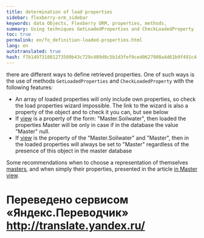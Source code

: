 ```yaml
--- 
title: determination of load properties 
sidebar: flexberry-orm_sidebar 
keywords: data Objects, Flexberry ORM, properties, methods, 
summary: Using techniques GetLoadedProperties and CheckLoadedProperty 
toc: true 
permalink: en/fo_definition-loaded-properties.html 
lang: en 
autotranslated: true 
hash: f7b149731081273509b43c729c409d0c5b1d3fef9ce40627908a4d61b9f491c4 
--- 
```


there are different ways to define retrieved properties. One of such ways is the use of methods `GetLoadedProperties` and `CheckLoadedProperty` with the following features: 

* An array of loaded properties will only include own properties, so check the load properties wizard impossible. The link to the wizard is also a property of the object and to check it you can, but see below 
* If [view](fd_view-definition.html) is a property of the form: "Master.Soilwater", then loaded the properties Master will be only in case if in the database the value "Master" null. 
* If [view](fd_view-definition.html) is the property of the "Master.Soilwater" and "Master", then in the loaded properties will always be set to "Master" regardless of the presence of this object in the master database 

Some recommendations when to choose a representation of themselves [masters](fd_master-association.html), and when simply their properties, presented in the article [in Master view](fd_masters-view.html). 



 # Переведено сервисом «Яндекс.Переводчик» http://translate.yandex.ru/